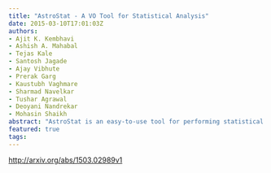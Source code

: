 ```yaml
---
title: "AstroStat - A VO Tool for Statistical Analysis"
date: 2015-03-10T17:01:03Z
authors:
- Ajit K. Kembhavi
- Ashish A. Mahabal
- Tejas Kale
- Santosh Jagade
- Ajay Vibhute
- Prerak Garg
- Kaustubh Vaghmare
- Sharmad Navelkar
- Tushar Agrawal
- Deoyani Nandrekar
- Mohasin Shaikh
abstract: "AstroStat is an easy-to-use tool for performing statistical analysis on data. It has been designed to be compatible with Virtual Observatory (VO) standards thus enabling it to become an integral part of the currently available collection of VO tools. A user can load data in a variety of formats into AstroStat and perform various statistical tests using a menu driven interface. Behind the scenes, all analysis is done using the public domain statistical software - R and the output returned is presented in a neatly formatted form to the user. The analyses performable include exploratory tests, visualizations, distribution fitting, correlation & causation, hypothesis testing, multivariate analysis and clustering. The tool is available in two versions with identical interface and features - as a web service that can be run using any standard browser and as an offline application. AstroStat will provide an easy-to-use interface which can allow for both fetching data and performing power statistical analysis on them."
featured: true
tags:
---
```

http://arxiv.org/abs/1503.02989v1